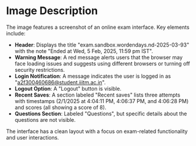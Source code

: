 # Image Description

The image features a screenshot of an online exam interface. Key elements include:

- **Header**: Displays the title "exam.sandbox.wordendays.nd-2025-03-93" with the note "Ended at Wed, 5 Feb, 2025, 11:59 pm IST".
- **Warning Message**: A red message alerts users that the browser may face loading issues and suggests using different browsers or turning off security restrictions.
- **Login Notification**: A message indicates the user is logged in as "a2f300460686@student.iiitm.ac.in".
- **Logout Option**: A "Logout" button is visible.
- **Recent Saves**: A section labeled "Recent saves" lists three attempts with timestamps (2/1/2025 at 4:04:11 PM, 4:06:37 PM, and 4:06:28 PM) and scores (all showing a score of 8).
- **Questions Section**: Labeled "Questions", but specific details about the questions are not visible.

The interface has a clean layout with a focus on exam-related functionality and user interactions.